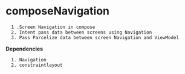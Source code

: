 # **composeNavigation**

      1 .Screen Navigation in compose 
      2. Intent pass data between screens using Navigation 
      3. Pass Parcelize data between screen Navigation and ViewModel 


**Dependencies**

      1. Navigation
      2. constraintlayout

